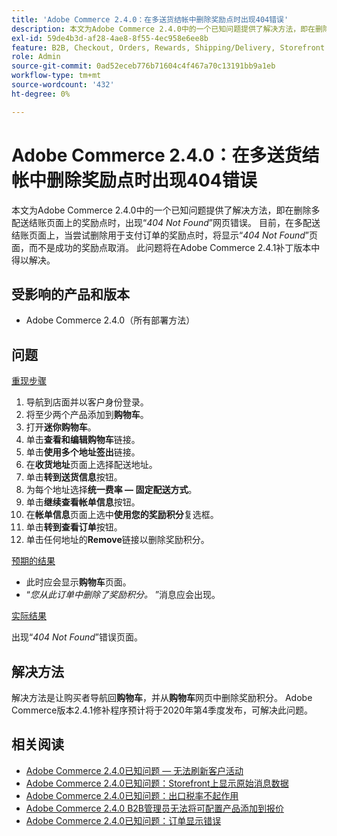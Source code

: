 ```yaml
---
title: 'Adobe Commerce 2.4.0：在多送货结帐中删除奖励点时出现404错误'
description: 本文为Adobe Commerce 2.4.0中的一个已知问题提供了解决方法，即在删除多配送结账页面上的奖励点时，出现“*404 Not Found*”网页错误。 目前，在多配送结账页面上，当尝试删除用于支付订单的奖励点时，会显示“*404 Not Found*”页面而不是成功的奖励点取消。 此问题将在Adobe Commerce 2.4.1补丁版本中得以解决。
exl-id: 59de4b3d-af28-4ae8-8f55-4ec958e6ee8b
feature: B2B, Checkout, Orders, Rewards, Shipping/Delivery, Storefront
role: Admin
source-git-commit: 0ad52eceb776b71604c4f467a70c13191bb9a1eb
workflow-type: tm+mt
source-wordcount: '432'
ht-degree: 0%

---
```


# Adobe Commerce 2.4.0：在多送货结帐中删除奖励点时出现404错误

本文为Adobe Commerce 2.4.0中的一个已知问题提供了解决方法，即在删除多配送结账页面上的奖励点时，出现“*404 Not Found*”网页错误。 目前，在多配送结账页面上，当尝试删除用于支付订单的奖励点时，将显示“*404 Not Found*”页面，而不是成功的奖励点取消。 此问题将在Adobe Commerce 2.4.1补丁版本中得以解决。

## 受影响的产品和版本

* Adobe Commerce 2.4.0（所有部署方法）

## 问题

<u>重现步骤</u>

1. 导航到店面并以客户身份登录。
1. 将至少两个产品添加到&#x200B;**购物车**。
1. 打开&#x200B;**迷你购物车**。
1. 单击&#x200B;**查看和编辑购物车**&#x200B;链接。
1. 单击&#x200B;**使用多个地址签出**&#x200B;链接。
1. 在&#x200B;**收货地址**&#x200B;页面上选择配送地址。
1. 单击&#x200B;**转到送货信息**&#x200B;按钮。
1. 为每个地址选择&#x200B;**统一费率 — 固定配送方式**。
1. 单击&#x200B;**继续查看帐单信息**&#x200B;按钮。
1. 在&#x200B;**帐单信息**&#x200B;页面上选中&#x200B;**使用您的奖励积分**&#x200B;复选框。
1. 单击&#x200B;**转到查看订单**&#x200B;按钮。
1. 单击任何地址的&#x200B;**Remove**&#x200B;链接以删除奖励积分。

<u>预期的结果</u>

* 此时应会显示&#x200B;**购物车**&#x200B;页面。
* “*您从此订单中删除了奖励积分。* ”消息应会出现。

<u>实际结果</u>

出现“*404 Not Found*”错误页面。

## 解决方法

解决方法是让购买者导航回&#x200B;**购物车**，并从&#x200B;**购物车**&#x200B;网页中删除奖励积分。 Adobe Commerce版本2.4.1修补程序预计将于2020年第4季度发布，可解决此问题。

## 相关阅读

* [Adobe Commerce 2.4.0已知问题 — 无法刷新客户活动](/help/troubleshooting/miscellaneous/magento-2-4-0-refresh-on-customer-activities-does-not-work.md)
* [Adobe Commerce 2.4.0已知问题：Storefront上显示原始消息数据](/help/troubleshooting/storefront/magento-2-4-0-issue-storefront-raw-message-data-display.md)
* [Adobe Commerce 2.4.0已知问题：出口税率不起作用](/help/troubleshooting/miscellaneous/magento-2-4-0-known-issue-export-tax-rates-does-not-work.md)
* [Adobe Commerce 2.4.0 B2B管理员无法将可配置产品添加到报价](/help/troubleshooting/miscellaneous/magento-2-4-0-b2b-admin-can-t-add-configurable-product-to-quote.md)
* [Adobe Commerce 2.4.0已知问题：订单显示错误](/help/troubleshooting/storefront/magento-2-4-0-known-issue-orders-display-error.md)
